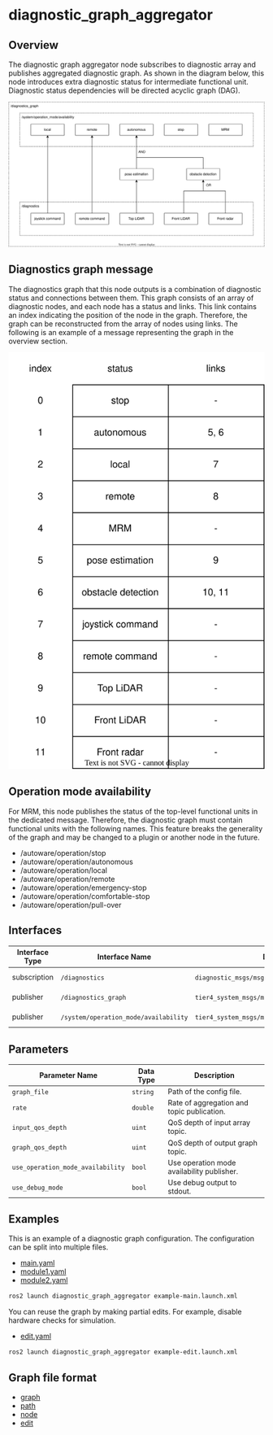 # diagnostic_graph_aggregator

## Overview

The diagnostic graph aggregator node subscribes to diagnostic array and publishes aggregated diagnostic graph.
As shown in the diagram below, this node introduces extra diagnostic status for intermediate functional unit.
Diagnostic status dependencies will be directed acyclic graph (DAG).

![overview](./doc/overview.drawio.svg)

## Diagnostics graph message

The diagnostics graph that this node outputs is a combination of diagnostic status and connections between them.
This graph consists of an array of diagnostic nodes, and each node has a status and links.
This link contains an index indicating the position of the node in the graph.
Therefore, the graph can be reconstructed from the array of nodes using links.
The following is an example of a message representing the graph in the overview section.

![message](./doc/message.drawio.svg)

## Operation mode availability

For MRM, this node publishes the status of the top-level functional units in the dedicated message.
Therefore, the diagnostic graph must contain functional units with the following names.
This feature breaks the generality of the graph and may be changed to a plugin or another node in the future.

- /autoware/operation/stop
- /autoware/operation/autonomous
- /autoware/operation/local
- /autoware/operation/remote
- /autoware/operation/emergency-stop
- /autoware/operation/comfortable-stop
- /autoware/operation/pull-over

## Interfaces

| Interface Type | Interface Name                        | Data Type                                         | Description        |
| -------------- | ------------------------------------- | ------------------------------------------------- | ------------------ |
| subscription   | `/diagnostics`                        | `diagnostic_msgs/msg/DiagnosticArray`             | Diagnostics input. |
| publisher      | `/diagnostics_graph`                  | `tier4_system_msgs/msg/DiagnosticGraph`           | Diagnostics graph. |
| publisher      | `/system/operation_mode/availability` | `tier4_system_msgs/msg/OperationModeAvailability` | mode availability. |

## Parameters

| Parameter Name                    | Data Type | Description                                |
| --------------------------------- | --------- | ------------------------------------------ |
| `graph_file`                      | `string`  | Path of the config file.                   |
| `rate`                            | `double`  | Rate of aggregation and topic publication. |
| `input_qos_depth`                 | `uint`    | QoS depth of input array topic.            |
| `graph_qos_depth`                 | `uint`    | QoS depth of output graph topic.           |
| `use_operation_mode_availability` | `bool`    | Use operation mode availability publisher. |
| `use_debug_mode`                  | `bool`    | Use debug output to stdout.                |

## Examples

This is an example of a diagnostic graph configuration. The configuration can be split into multiple files.

- [main.yaml](./example/graph/main.yaml)
- [module1.yaml](./example/graph/module1.yaml)
- [module2.yaml](./example/graph/module2.yaml)

```bash
ros2 launch diagnostic_graph_aggregator example-main.launch.xml
```

You can reuse the graph by making partial edits. For example, disable hardware checks for simulation.

- [edit.yaml](./example/graph/edit.yaml)

```bash
ros2 launch diagnostic_graph_aggregator example-edit.launch.xml
```

## Graph file format

- [graph](./doc/format/graph.md)
- [path](./doc/format/path.md)
- [node](./doc/format/node.md)
- [edit](./doc/format/edit.md)
